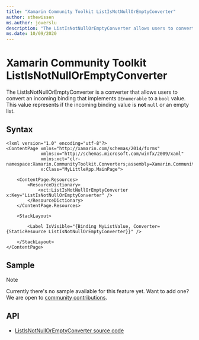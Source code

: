 ```yaml
---
title: "Xamarin Community Toolkit ListIsNotNullOrEmptyConverter"
author: sthewissen
ms.author: joverslu
description: "The ListIsNotNullOrEmptyConverter allows users to convert a binding list value to a boolean indicating whether or not the binding value is null or an empty list."
ms.date: 10/09/2020
---
```


# Xamarin Community Toolkit ListIsNotNullOrEmptyConverter

The ListIsNotNullOrEmptyConverter is a converter that allows users to convert an incoming binding that implements `IEnumerable` to a `bool` value. This value represents if the incoming binding value is **not** `null` or an empty list.

## Syntax

```xaml
<?xml version="1.0" encoding="utf-8"?>
<ContentPage xmlns="http://xamarin.com/schemas/2014/forms"
             xmlns:x="http://schemas.microsoft.com/winfx/2009/xaml"
             xmlns:xct="clr-namespace:Xamarin.CommunityToolkit.Converters;assembly=Xamarin.CommunityToolkit"
             x:Class="MyLittleApp.MainPage">

    <ContentPage.Resources>
        <ResourceDictionary>
            <xct:ListIsNotNullOrEmptyConverter x:Key="ListIsNotNullOrEmptyConverter" />
        </ResourceDictionary>
    </ContentPage.Resources>

    <StackLayout>

        <Label IsVisible="{Binding MyListValue, Converter={StaticResource ListIsNotNullOrEmptyConverter}}" />

    </StackLayout>
</ContentPage>
```

## Sample

> [!NOTE]
> Currently there's no sample available for this feature yet. Want to add one? We are open to [community contributions](https://github.com/xamarin/XamarinCommunityToolkit).

<!-- [ListIsNotNullOrEmptyConverter sample page Source](https://github.com/xamarin/XamarinCommunityToolkit)

You can see this in action in the [Xamarin Community Toolkit Sample App](https://github.com/xamarin/XamarinCommunityToolkit). -->

## API

* [ListIsNotNullOrEmptyConverter source code](https://github.com/xamarin/XamarinCommunityToolkit/blob/main/XamarinCommunityToolkit/Converters/ListIsNotNullOrEmptyConverter.shared.cs)
